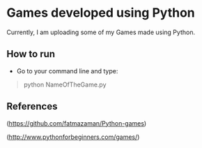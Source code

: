# Games developed using Python

Currently, I am uploading some of my Games made using Python.

## How to run

* Go to your command line and type:
> python NameOfTheGame.py

## References

(https://github.com/fatmazaman/Python-games)

(http://www.pythonforbeginners.com/games/)
